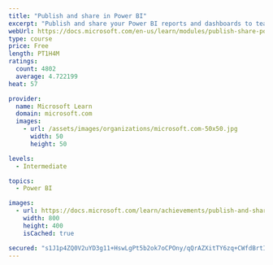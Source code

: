 ```yaml
---
title: "Publish and share in Power BI"
excerpt: "Publish and share your Power BI reports and dashboards to teammates in your organization or to everyone on the web."
webUrl: https://docs.microsoft.com/en-us/learn/modules/publish-share-power-bi/
type: course
price: Free
length: PT1H4M
ratings:
  count: 4802
  average: 4.722199
heat: 57

provider:
  name: Microsoft Learn
  domain: microsoft.com
  images:
    - url: /assets/images/organizations/microsoft.com-50x50.jpg
      width: 50
      height: 50

levels:
  - Intermediate

topics:
  - Power BI

images:
  - url: https://docs.microsoft.com/learn/achievements/publish-and-share-with-power-bi-desktop-social.png
    width: 800
    height: 400
    isCached: true

secured: "s1J1p4ZQ0V2uYD3g11+HswLgPt5b2ok7oCPOny/qQrAZXitTY6zq+CWfdBrtI5u4kRviAppgHEtN/csXP54wB0qWrXCuFu3GEphomHsA9TRKpqMtkJCJB3VASoPmoXgIi8g24hP0GH5oE+/Z45P4A7/Wma1PqvMOeQ54uMRPZYcmDWsfo80bg+UF0DDI51aGi2U3+hH50Z0fgP+rEtlBlcR5UKfsqeCYf2vK0h4OlddHU33btJ+kHvjvj3Fi3k1WPAulo+0hRxIi7tyNjcfDOJLj7nuYWm7zFI5dy9mA7b+Uj2GGy9Ow528KIjlxoiz6iRVj9mL83/oVeHZd/+GxE2pMLi8pDjbbg+c8AgVTM50YSo6SwldaZeAywcPhtcqVSx2rrjr4fckO8ykugrTwVJOkl6DN4Xiw2YLXu+LM6/E=;NoPB+xbrEMRZUgZ1E97kMg=="
---
```


